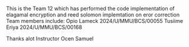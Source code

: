 This is the Team 12
which has performed the code implementation of elagamal encryption and reed solomon implemtation on eror correction
Team members include:
Opio Lameck 2024/U/MMU/BCS/00055
Tusiime Eriya 2024/U/MMU/BCS/00168

Thanks alot Instructor Ocen Samuel
